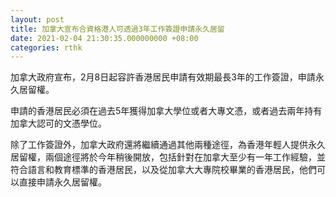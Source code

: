 ```yaml
---
layout: post
title: 加拿大宣布合資格港人可透過3年工作簽證申請永久居留
date: 2021-02-04 21:30:35.000000000 +08:00
categories: rthk
---
```


加拿大政府宣布，2月8日起容許香港居民申請有效期最長3年的工作簽證，申請永久居留權。

申請的香港居民必須在過去5年獲得加拿大學位或者大專文憑，或者過去兩年持有加拿大認可的文憑學位。

除了工作簽證外，加拿大政府還將繼續通過其他兩種途徑，為香港年輕人提供永久居留權，兩個途徑將於今年稍後開放，包括針對在加拿大至少有一年工作經驗，並符合語言和教育標準的香港居民，以及從加拿大大專院校畢業的香港居民，他們可以直接申請永久居留權。
